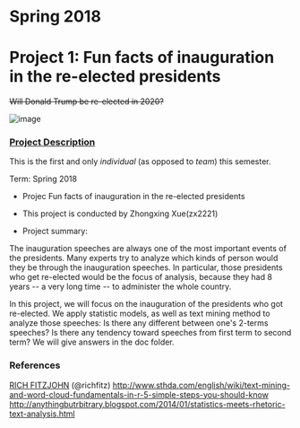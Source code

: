 # Spring 2018
# Project 1: Fun facts of inauguration in the re-elected presidents

~~Will Donald Trump be re-elected in 2020?~~

![image](figs/title.jpg)

### [Project Description](doc/)
This is the first and only *individual* (as opposed to *team*) this semester. 

Term: Spring 2018

+ Projec Fun facts of inauguration in the re-elected presidents
+ This project is conducted by Zhongxing Xue(zx2221)

+ Project summary: 

The inauguration speeches are always one of the most important events of the presidents. Many experts try to analyze which kinds of person would they be through the inauguration speeches. In particular, those presidents who get re-elected would be the focus of analysis, because they had 8 years -- a very long time -- to administer the whole country.

In this project, we will focus on the inauguration of the presidents who got re-elected. We apply statistic models, as well as text mining method to analyze those speeches: Is there any different between one's 2-terms speeches? Is there any tendency toward speeches from first term to second term? We will give answers in the doc folder.


### References 
[RICH FITZJOHN](http://nicercode.github.io/about/#Team) (@richfitz)
http://www.sthda.com/english/wiki/text-mining-and-word-cloud-fundamentals-in-r-5-simple-steps-you-should-know
http://anythingbutrbitrary.blogspot.com/2014/01/statistics-meets-rhetoric-text-analysis.html